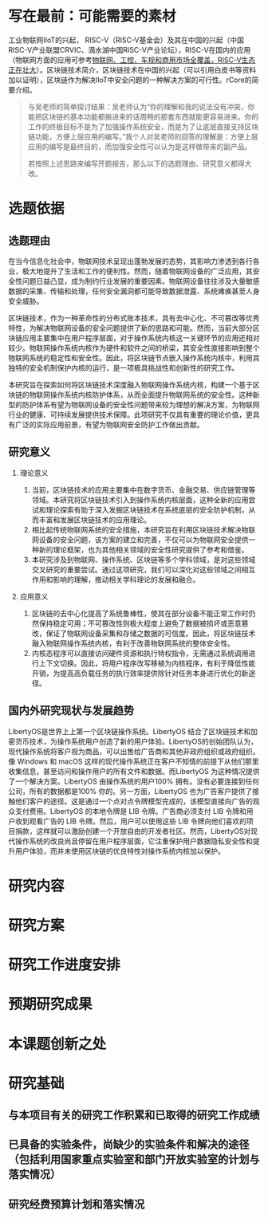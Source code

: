 # 写在最前：可能需要的素材

工业物联网IIoT的兴起， RISC-V（RISC-V基金会）及其在中国的兴起（中国RISC-V产业联盟CRVIC、滴水湖中国RISC-V产业论坛），RISC-V在国内的应用（物联网方面的应用可参考[物联网、工控、车规和商用市场全覆盖，RISC-V生态正在壮大](https://new.qq.com/rain/a/20221206A00U8000)）。区块链技术简介，区块链技术在中国的兴起（可以引用白皮书等资料加以证明），区块链作为解决IIoT中安全问题的一种解决方案的可行性。rCore的简要介绍。

> 与吴老师的简单探讨结果：吴老师认为“你的理解和我的说法没有冲突，你能把区块链的基本功能都搬进来的话周畅的那套东西就能更容易进来。你的工作的终极目标不是为了加强操作系统安全，而是为了让底层直接支持区块链功能，方便上层应用的编写。”我个人对吴老师的回答的理解是：方便上层应用的编写是最终目的，而加强安全性可以认为是这样做带来的副产品。
>
> 若按照上述思路来编写开题报告，那么以下的选题理由、研究意义都得大改。

# 选题依据

## 选题理由

在当今信息化社会中，物联网技术呈现出蓬勃发展的态势，其影响力渗透到各行各业，极大地提升了生活和工作的便利性。然而，随着物联网设备的广泛应用，其安全性问题日益凸显，成为制约行业发展的重要因素。物联网设备往往涉及大量敏感数据的采集、传输和处理，任何安全漏洞都可能导致数据泄露、系统瘫痪甚至人身安全威胁。

区块链技术，作为一种革命性的分布式账本技术，具有去中心化、不可篡改等优秀特性，为解决物联网设备的安全问题提供了新的思路和可能。然而，当前大部分区块链应用主要集中在用户程序层面，对于操作系统内核这一关键环节的应用还相对较少。物联网操作系统内核作为硬件和软件之间的桥梁，其安全性直接影响到整个物联网系统的稳定性和安全性。因此，将区块链节点嵌入操作系统内核中，利用其独特的安全机制保护内核的运行，是一项极具挑战性和创新性的研究工作。

本研究旨在探索如何将区块链技术深度融入物联网操作系统内核，构建一个基于区块链的物联网操作系统内核防护体系，从而全面提升物联网系统的安全性。这种新型的防护体系有望为物联网设备的安全性问题带来较为理想的解决方案，为物联网行业的健康、可持续发展提供技术保障。此项研究不仅具有重要的理论价值，更具有广泛的实际应用前景，有望为物联网安全防护工作做出贡献。

## 研究意义

1. 理论意义
   1. 当前，区块链技术的应用主要集中在数字货币、金融交易、供应链管理等领域。本研究将区块链技术引入到操作系统内核层面，这种全新的应用尝试和理论探索有助于深入发掘区块链技术在系统底层的安全防护机制，从而丰富和发展区块链技术的应用理论。
   2. 相比起传统物联网系统的安全措施，本研究旨在利用区块链技术解决物联网设备的安全问题，该方案的建立和完善，不仅可以为物联网安全提供一种新的理论框架，也为其他相关领域的安全性研究提供了参考和借鉴。
   3. 本研究涉及到物联网、操作系统、区块链等多个学科领域，是对这些领域交叉研究的重要尝试。通过这项研究，我们可以深化对这些领域之间相互作用和影响的理解，推动相关学科理论的发展和融合。

2. 应用意义
   1. 区块链的去中心化提高了系统鲁棒性，使其在部分设备不能正常工作时仍然保持稳定可用；不可篡改性则极大程度上避免了数据被损坏或恶意篡改，保证了物联网设备采集和存储之数据的可信度。因此，将区块链技术融入物联网操作系统内核，有利于改善物联网系统的整体安全性。
   2. 内核态程序可以直接访问硬件资源和执行特权指令，无需通过系统调用进行上下文切换。因此，将用户程序改写移植为内核程序，有利于降低性能开销，为提高高负载任务的执行效率提供除针对任务本身进行优化的新途径。

## 国内外研究现状与发展趋势

LibertyOS是世界上上第一个区块链操作系统。LibertyOS 结合了区块链技术和加密货币技术，为操作系统用户创造了新的用户体验。LibertyOS的创始团队认为，现代操作系统将客户视为商品，可以出售给广告商和其他非政府组织或政府组织。像 Windows 和 macOS 这样的现代操作系统正在客户不知情的前提下从他们那里收集信息，甚至访问和操作用户的所有文件和数据。而LibertyOS 为这种情况提供了一个解决方案。LibertyOS 由操作系统的用户100% 拥有。没有必要连接到任何公司，所有的数据都是100% 你的。另一方面，LibertyOS 也为广告客户提供了接触他们客户的途径。这是通过一个点对点令牌模型完成的，该模型直接向广告的观众支付费用。LibertyOS 的本地令牌是 LIB 令牌。广告商必须支付 LIB 令牌和用户收到观看广告的 LIB 令牌。然后，用户可以使用这些 LIB 令牌向他们喜欢的项目捐款，这样就可以激励创建一个开放自由的开发者社区。然而，LibertyOS对现代操作系统的改良尚且停留在用户程序层面，它注重保护用户数据隐私安全性和提升用户体验，而并未使用区块链的优良特性对操作系统内核加以保护。

# 研究内容

# 研究方案

# 研究工作进度安排

# 预期研究成果

# 本课题创新之处

# 研究基础

## 与本项目有关的研究工作积累和已取得的研究工作成绩

## 已具备的实验条件，尚缺少的实验条件和解决的途径（包括利用国家重点实验室和部门开放实验室的计划与落实情况）

## 研究经费预算计划和落实情况
